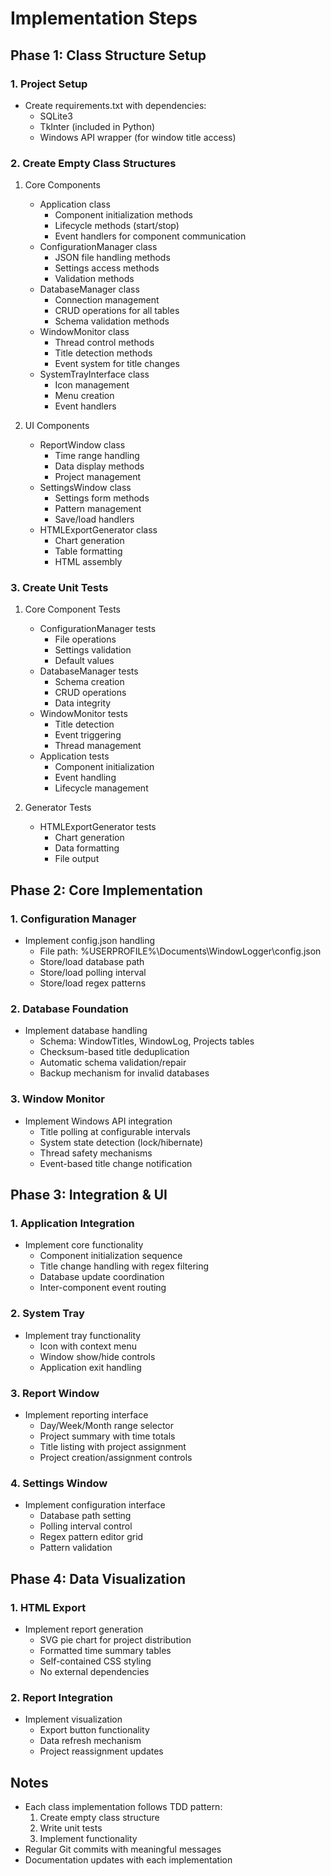 # Implementation Steps

## Phase 1: Class Structure Setup

### 1. Project Setup
- Create requirements.txt with dependencies:
  - SQLite3
  - TkInter (included in Python)
  - Windows API wrapper (for window title access)

### 2. Create Empty Class Structures
1. Core Components
   - Application class
     - Component initialization methods
     - Lifecycle methods (start/stop)
     - Event handlers for component communication
   - ConfigurationManager class
     - JSON file handling methods
     - Settings access methods
     - Validation methods
   - DatabaseManager class
     - Connection management
     - CRUD operations for all tables
     - Schema validation methods
   - WindowMonitor class
     - Thread control methods
     - Title detection methods
     - Event system for title changes
   - SystemTrayInterface class
     - Icon management
     - Menu creation
     - Event handlers

2. UI Components
   - ReportWindow class
     - Time range handling
     - Data display methods
     - Project management
   - SettingsWindow class
     - Settings form methods
     - Pattern management
     - Save/load handlers
   - HTMLExportGenerator class
     - Chart generation
     - Table formatting
     - HTML assembly

### 3. Create Unit Tests
1. Core Component Tests
   - ConfigurationManager tests
     - File operations
     - Settings validation
     - Default values
   - DatabaseManager tests
     - Schema creation
     - CRUD operations
     - Data integrity
   - WindowMonitor tests
     - Title detection
     - Event triggering
     - Thread management
   - Application tests
     - Component initialization
     - Event handling
     - Lifecycle management

2. Generator Tests
   - HTMLExportGenerator tests
     - Chart generation
     - Data formatting
     - File output

## Phase 2: Core Implementation

### 1. Configuration Manager
- Implement config.json handling
  - File path: %USERPROFILE%\Documents\WindowLogger\config.json
  - Store/load database path
  - Store/load polling interval
  - Store/load regex patterns

### 2. Database Foundation
- Implement database handling
  - Schema: WindowTitles, WindowLog, Projects tables
  - Checksum-based title deduplication
  - Automatic schema validation/repair
  - Backup mechanism for invalid databases

### 3. Window Monitor
- Implement Windows API integration
  - Title polling at configurable intervals
  - System state detection (lock/hibernate)
  - Thread safety mechanisms
  - Event-based title change notification

## Phase 3: Integration & UI

### 1. Application Integration
- Implement core functionality
  - Component initialization sequence
  - Title change handling with regex filtering
  - Database update coordination
  - Inter-component event routing

### 2. System Tray
- Implement tray functionality
  - Icon with context menu
  - Window show/hide controls
  - Application exit handling

### 3. Report Window
- Implement reporting interface
  - Day/Week/Month range selector
  - Project summary with time totals
  - Title listing with project assignment
  - Project creation/assignment controls

### 4. Settings Window
- Implement configuration interface
  - Database path setting
  - Polling interval control
  - Regex pattern editor grid
  - Pattern validation

## Phase 4: Data Visualization

### 1. HTML Export
- Implement report generation
  - SVG pie chart for project distribution
  - Formatted time summary tables
  - Self-contained CSS styling
  - No external dependencies

### 2. Report Integration
- Implement visualization
  - Export button functionality
  - Data refresh mechanism
  - Project reassignment updates

## Notes
- Each class implementation follows TDD pattern:
  1. Create empty class structure
  2. Write unit tests
  3. Implement functionality
- Regular Git commits with meaningful messages
- Documentation updates with each implementation
